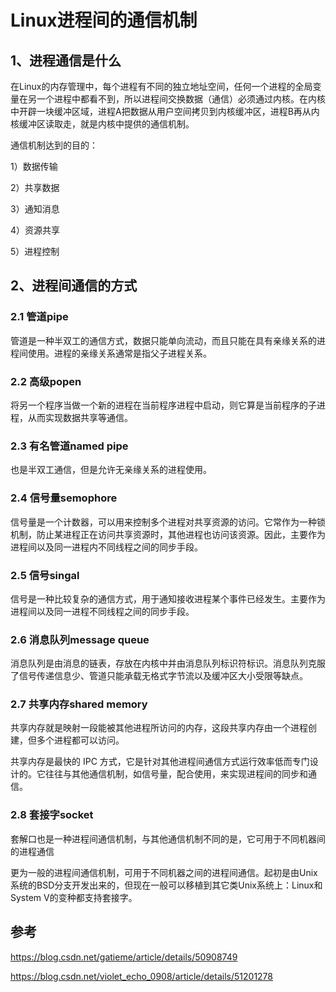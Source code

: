 # Linux进程间的通信机制

## 1、进程通信是什么

在Linux的内存管理中，每个进程有不同的独立地址空间，任何一个进程的全局变量在另一个进程中都看不到，所以进程间交换数据（通信）必须通过内核。在内核中开辟一块缓冲区域，进程A把数据从用户空间拷贝到内核缓冲区，进程B再从内核缓冲区读取走，就是内核中提供的通信机制。

通信机制达到的目的：

1）数据传输

2）共享数据

3）通知消息

4）资源共享

5）进程控制



## 2、进程间通信的方式

### 2.1 管道pipe

管道是一种半双工的通信方式，数据只能单向流动，而且只能在具有亲缘关系的进程间使用。进程的亲缘关系通常是指父子进程关系。

### 2.2 高级popen

将另一个程序当做一个新的进程在当前程序进程中启动，则它算是当前程序的子进程，从而实现数据共享等通信。

### 2.3 有名管道named pipe

也是半双工通信，但是允许无亲缘关系的进程使用。

### 2.4 信号量semophore

信号量是一个计数器，可以用来控制多个进程对共享资源的访问。它常作为一种锁机制，防止某进程正在访问共享资源时，其他进程也访问该资源。因此，主要作为进程间以及同一进程内不同线程之间的同步手段。

### 2.5 信号singal

信号是一种比较复杂的通信方式，用于通知接收进程某个事件已经发生。主要作为进程间以及同一进程不同线程之间的同步手段。

### 2.6 消息队列message queue

消息队列是由消息的链表，存放在内核中并由消息队列标识符标识。消息队列克服了信号传递信息少、管道只能承载无格式字节流以及缓冲区大小受限等缺点。

### 2.7 共享内存shared memory

共享内存就是映射一段能被其他进程所访问的内存，这段共享内存由一个进程创建，但多个进程都可以访问。

共享内存是最快的 IPC 方式，它是针对其他进程间通信方式运行效率低而专门设计的。它往往与其他通信机制，如信号量，配合使用，来实现进程间的同步和通信。

### 2.8 套接字socket

套解口也是一种进程间通信机制，与其他通信机制不同的是，它可用于不同机器间的进程通信

更为一般的进程间通信机制，可用于不同机器之间的进程间通信。起初是由Unix系统的BSD分支开发出来的，但现在一般可以移植到其它类Unix系统上：Linux和System V的变种都支持套接字。



## 参考

https://blog.csdn.net/gatieme/article/details/50908749

https://blog.csdn.net/violet_echo_0908/article/details/51201278

